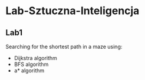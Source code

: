# Lab-Sztuczna-Inteligencja

## Lab1
Searching for the shortest path in a maze using:
- Dijkstra algorithm
- BFS algorithm
- a* algorithm 




